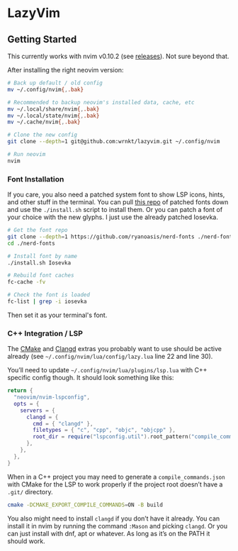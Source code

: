 # LazyVim

## Getting Started

This currently works with nvim v0.10.2 (see
[releases](https://github.com/neovim/neovim/releases)). Not sure beyond that.

After installing the right neovim version:

```sh
# Back up default / old config
mv ~/.config/nvim{,.bak}

# Recommended to backup neovim's installed data, cache, etc
mv ~/.local/share/nvim{,.bak}
mv ~/.local/state/nvim{,.bak}
mv ~/.cache/nvim{,.bak}

# Clone the new config
git clone --depth=1 git@github.com:wrnkt/lazyvim.git ~/.config/nvim

# Run neovim
nvim
```

### Font Installation

If you care, you also need a patched system font to show LSP icons, hints, and
other stuff in the terminal. You can pull
[this repo](https://github.com/ryanoasis/nerd-fonts) of patched fonts down and
use the `./install.sh` script to install them. Or you can patch a font of your
choice with the new glyphs. I just use the already patched Iosevka.

```sh
# Get the font repo
git clone --depth=1 https://github.com/ryanoasis/nerd-fonts ./nerd-fonts
cd ./nerd-fonts

# Install font by name
./install.sh Iosevka

# Rebuild font caches
fc-cache -fv

# Check the font is loaded
fc-list | grep -i iosevka
```

Then set it as your terminal's font.

### C++ Integration / LSP

The [CMake](https://www.lazyvim.org/extras/lang/cmake) and
[Clangd](https://www.lazyvim.org/extras/lang/clangd) extras you probably want to
use should be active already (see `~/.config/nvim/lua/config/lazy.lua` line 22
and line 30).

You’ll need to update `~/.config/nvim/lua/plugins/lsp.lua` with C++ specific
config though. It should look something like this:

```lua
return {
  "neovim/nvim-lspconfig",
  opts = {
    servers = {
      clangd = {
        cmd = { "clangd" },
        filetypes = { "c", "cpp", "objc", "objcpp" },
        root_dir = require("lspconfig.util").root_pattern("compile_commands.json", "compile_flags.txt", ".git"),
      },
    },
  },
}
```

When in a C++ project you may need to generate a `compile_commands.json` with
CMake for the LSP to work properly if the project root doesn’t have a `.git/`
directory.

```sh
cmake -DCMAKE_EXPORT_COMPILE_COMMANDS=ON -B build
```

You also might need to install `clangd` if you don’t have it already. You can
install it in nvim by running the command `:Mason` and picking `clangd`. Or you
can just install with dnf, apt or whatever. As long as it’s on the PATH it
should work.
